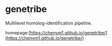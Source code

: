 # genetribe

Multilevel homolog-identification pipeline.

homepage:[https://chenym1.github.io/genetribe/](https://chenym1.github.io/genetribe/)

